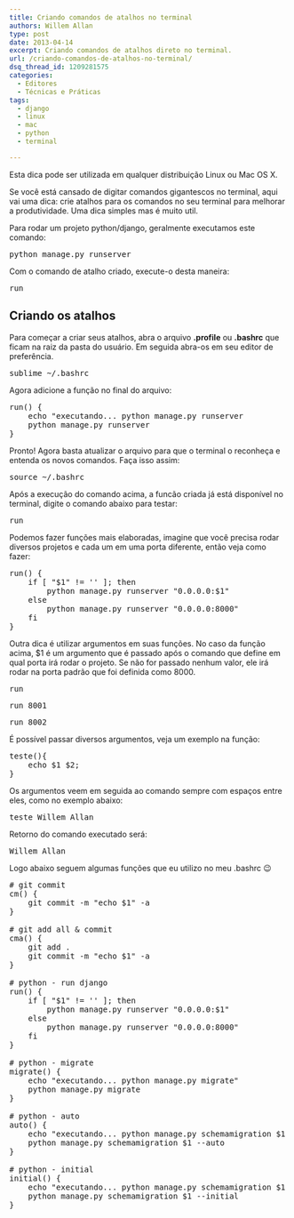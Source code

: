 ```yaml
---
title: Criando comandos de atalhos no terminal
authors: Willem Allan
type: post
date: 2013-04-14
excerpt: Criando comandos de atalhos direto no terminal.
url: /criando-comandos-de-atalhos-no-terminal/
dsq_thread_id: 1209281575
categories:
  - Editores
  - Técnicas e Práticas
tags:
  - django
  - linux
  - mac
  - python
  - terminal

---
```

Esta dica pode ser utilizada em qualquer distribuição Linux ou Mac OS X.

Se você está cansado de digitar comandos gigantescos no terminal, aqui vai uma dica: crie atalhos para os comandos no seu terminal para melhorar a produtividade. Uma dica simples mas é muito util.

Para rodar um projeto python/django, geralmente executamos este comando:

<pre class="lang-bash">python manage.py runserver
</pre>

Com o comando de atalho criado, execute-o desta maneira:

<pre class="lang-bash">run</pre>

## Criando os atalhos

Para começar a criar seus atalhos, abra o arquivo **.profile** ou **.bashrc** que ficam na raiz da pasta do usuário. Em seguida abra-os em seu editor de preferência.

<pre class="lang-bash">sublime ~/.bashrc</pre>

Agora adicione a função no final do arquivo:

<pre class="lang-bash">run() {
    echo "executando... python manage.py runserver
    python manage.py runserver
}
</pre>

Pronto! Agora basta atualizar o arquivo para que o terminal o reconheça e entenda os novos comandos. Faça isso assim:

<pre class="lang-bash">source ~/.bashrc</pre>

Após a execução do comando acima, a funcão criada já está disponível no terminal, digite o comando abaixo para testar:

<pre class="lang-bash">run</pre>

Podemos fazer funções mais elaboradas, imagine que você precisa rodar diversos projetos e cada um em uma porta diferente, então veja como fazer:

<pre class="lang-bash">run() {
    if [ "$1" != '' ]; then
        python manage.py runserver "0.0.0.0:$1"
    else
        python manage.py runserver "0.0.0.0:8000"
    fi
}
</pre>

Outra dica é utilizar argumentos em suas funções. No caso da função acima, $1 é um argumento que é passado após o comando que define em qual porta irá rodar o projeto. Se não for passado nenhum valor, ele irá rodar na porta padrão que foi definida como 8000.

<pre class="lang-bash">run</pre>

<pre class="lang-bash">run 8001</pre>

<pre class="lang-bash">run 8002</pre>

É possível passar diversos argumentos, veja um exemplo na função:

<pre class="lang-bash">teste(){
    echo $1 $2;
}
</pre>

Os argumentos veem em seguida ao comando sempre com espaços entre eles, como no exemplo abaixo:

<pre class="lang-bash">teste Willem Allan</pre>

Retorno do comando executado será:

<pre class="lang-bash">Willem Allan</pre>

Logo abaixo seguem algumas funções que eu utilizo no meu .bashrc 😉

<pre class="lang-bash"># git commit
cm() {
    git commit -m "echo $1" -a
}

# git add all & commit
cma() {
    git add .
    git commit -m "echo $1" -a
}

# python - run django
run() {
    if [ "$1" != '' ]; then
        python manage.py runserver "0.0.0.0:$1"
    else
        python manage.py runserver "0.0.0.0:8000"
    fi
}

# python - migrate
migrate() {
    echo "executando... python manage.py migrate"
    python manage.py migrate
}

# python - auto
auto() {
    echo "executando... python manage.py schemamigration $1 --auto"
    python manage.py schemamigration $1 --auto
}

# python - initial
initial() {
    echo "executando... python manage.py schemamigration $1 --initial"
    python manage.py schemamigration $1 --initial
}
</pre>